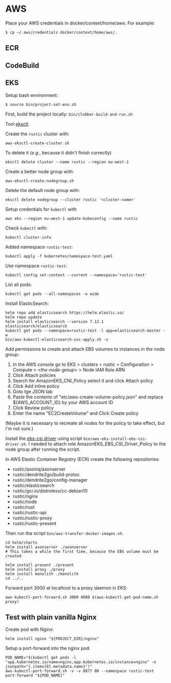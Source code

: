 # AWS

Place your AWS credentials in docker/context/home/aws. For example:
```shell
$ cp ~/.aws/credentials docker/context/home/aws/.
```

## ECR

## CodeBuild

## EKS

Setup bash environment:
```shell
$ source bin/project-set-env.sh
```

First, build the project locally: `bin/clobber-build-and-run.sh`

Tool [eksctl](https://docs.aws.amazon.com/eks/latest/userguide/getting-started-eksctl.html).

Create the `rustic` cluster with:
```shell
aws-eksctl-create-cluster.sh
```

To delete it (_e.g._, because it didn't finish correctly)
```shell
eksctl delete cluster --name rustic --region eu-west-1
```

Create a better node group with:
```shell
aws-eksctl-create-nodegroup.sh
```

Delete the default node group with:
```shell
eksctl delete nodegroup --cluster rustic '<cluster-name>'
```

Setup credentials for `kubectl` with
```shell
aws eks --region eu-west-1 update-kubeconfig --name rustic
```

Check `kubectl` with:
```shell
kubectl cluster-info
```

Added namespace `rustic-test`:
```shell
kubectl apply -f kubernetes/namespace-test.yaml
```

Use namespace `rustic-test`:
```shell
kubectl config set-context --current --namespace='rustic-test'
```

List all pods:
```shell
kubectl get pods --all-namespaces -o wide
```

Install ElasticSearch:
```shell
helm repo add elasticsearch https://helm.elastic.co/
helm repo update
helm install elasticsearch --version 7.12.1 elasticsearch/elasticsearch
kubectl get pods --namespace=rustic-test -l app=elasticsearch-master -w
bin/aws-kubectl-elasticsearch-svc-apply.sh -v
```

Add permissions to create and attach EBS volumes to instances in the node group:
1. In the AWS console go to EKS > clusters > rustic > Configuration > Compute > <_the-node-group_> > Node IAM Role ARN
2. Click Attach policies
3. Search for AmazonEKS_CNI_Policy select it and click Attach policy
4. Click Add inline policy
5. Goto tge JSON tab
6. Paste the contents of "etc/aws-create-volume-policy.json" and replace ${AWS_ACCOUNT_ID} by your AWS account ID
7. Click Review policy
8. Enter the name "EC2CreateVolume" and Click Create policy

(Maybe it is necessary to recreate all nodes for the policy to take effect, but I'm not sure.)

Install the [ebs-csi driver](https://docs.aws.amazon.com/eks/latest/userguide/ebs-csi.html) using script `bin/aws-eks-install-ebs-csi-driver.sh`. I needed to attach role AmazonEKS_EBS_CSI_Driver_Policy to the node group after running the script.

In AWS Elastic Container Registry (ECR) create the following repositories:

* rustic/axoniq/axonserver
* rustic/dendrite2go/build-protoc
* rustic/dendrite2go/config-manager
* rustic/elasticsearch
* rustic/gcr.io/distroless/cc-debian10
* rustic/nginx
* rustic/node
* rustic/rust
* rustic/rustic-api
* rustic/rustic-proxy
* rustic/rustic-present

Then run the script `bin/aws-transfer-docker-images.sh`.

```shell
cd helm/charts
helm install axonserver ./axonserver
# This takes a while the first time, because the EBS volume must be created

helm install present ./present
helm install proxy ./proxy
helm install monolith ./monolith
cd ../..
```

Forward port 3000 at localhost to a proxy daemon in EKS:

```shell
aws-kubectl-port-forward.sh 3000 8080 $(aws-kubectl-get-pod-name.sh proxy)
```

## Test with plain vanilla Nginx

Create pod with Nginx:
```shell
helm install nginx "${PROJECT_DIR}/nginx" 
```

Setup a port-forward into the nginx pod:
```shell
POD_NAME="$(kubectl get pods -l "app.kubernetes.io/name=nginx,app.kubernetes.io/instance=nginx" -o jsonpath="{.items[0].metadata.name}")"
aws-kubectl-port-forward.sh -v -v 8077 80 --namespace rustic-test port-forward "${POD_NAME}"
```